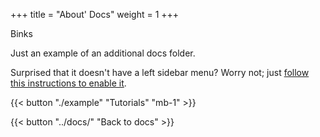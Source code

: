 +++
title = "About' Docs"
weight = 1
+++


Binks

Just an example of an additional docs folder.

Surprised that it doesn't have a left sidebar menu? Worry not; just [follow this instructions to enable it](../docs/compose/organize-content/#documentation).

<!-- That content is better than dummy lorem ipsum 2) That content serves a good real-world demo for this theme 3) Publish more structured docs for each theme which are better than long blocky READMEs -->

{{< button "./example" "Tutorials" "mb-1" >}}

{{< button "../docs/" "Back to docs" >}}

